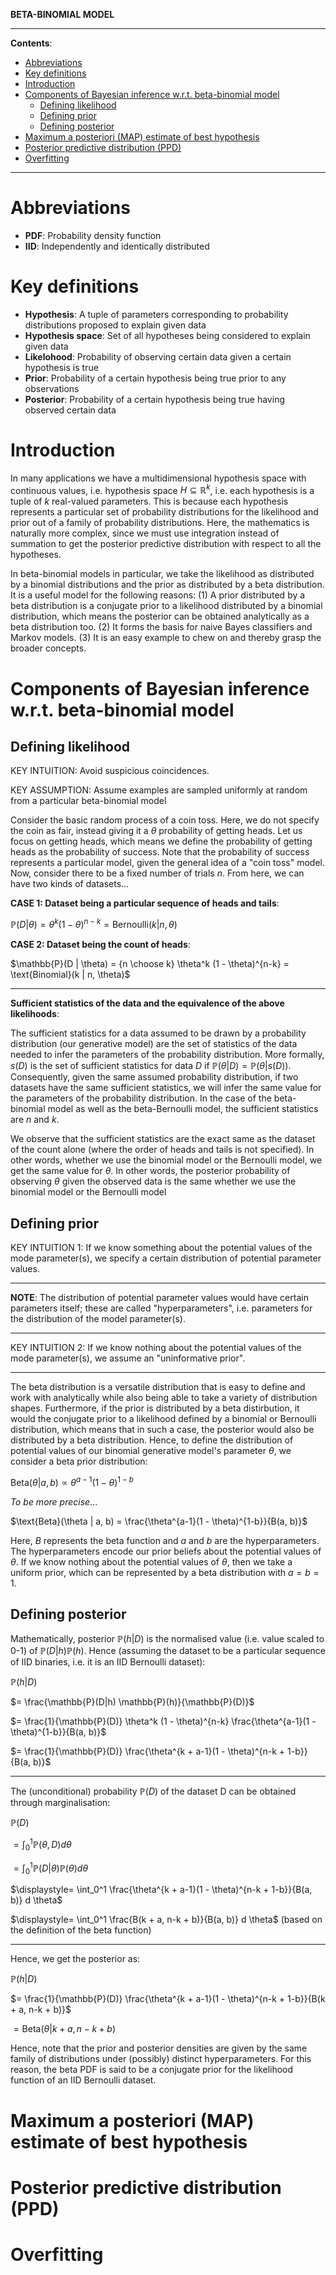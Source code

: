 **BETA-BINOMIAL MODEL**

---

**Contents**:

- [Abbreviations](#abbreviations)
- [Key definitions](#key-definitions)
- [Introduction](#introduction)
- [Components of Bayesian inference w.r.t. beta-binomial model](#components-of-bayesian-inference-wrt-beta-binomial-model)
  - [Defining likelihood](#defining-likelihood)
  - [Defining prior](#defining-prior)
  - [Defining posterior](#defining-posterior)
- [Maximum a posteriori (MAP) estimate of best hypothesis](#maximum-a-posteriori-map-estimate-of-best-hypothesis)
- [Posterior predictive distribution (PPD)](#posterior-predictive-distribution-ppd)
- [Overfitting](#overfitting)

---

# Abbreviations
- **PDF**: Probability density function
- **IID**: Independently and identically distributed

# Key definitions

- **Hypothesis**: A tuple of parameters corresponding to probability distributions proposed to explain given data
- **Hypothesis space**: Set of all hypotheses being considered to explain given data
- **Likelohood**: Probability of observing certain data given a certain hypothesis is true
- **Prior**: Probability of a certain hypothesis being true prior to any observations
- **Posterior**: Probability of a certain hypothesis being true having observed certain data

# Introduction
In many applications we have a multidimensional hypothesis space with continuous values, i.e. hypothesis space $H \subseteq \mathbb{R}^k$, i.e. each hypothesis is a tuple of $k$ real-valued parameters. This is because each hypothesis represents a particular set of probability distributions for the likelihood and prior out of a family of probability distributions. Here, the mathematics is naturally more complex, since we must use integration instead of summation to get the posterior predictive distribution with respect to all the hypotheses.

In beta-binomial models in particular, we take the likelihood as distributed by a binomial distributions and the prior as distributed by a beta distribution. It is a useful model for the following reasons: (1) A prior distributed by a beta distribution is a conjugate prior to a likelihood distributed by a binomial distribution, which means the posterior can be obtained analytically as a beta distribution too. (2) It forms the basis for naive Bayes classifiers and Markov models. (3) It is an easy example to chew on and thereby grasp the broader concepts.

# Components of Bayesian inference w.r.t. beta-binomial model
## Defining likelihood
KEY INTUITION: Avoid suspicious coincidences.

KEY ASSUMPTION: Assume examples are sampled uniformly at random from a particular beta-binomial model

Consider the basic random process of a coin toss. Here, we do not specify the coin as fair, instead giving it a $\theta$ probability of getting heads. Let us focus on getting heads, which means we define the probability of getting heads as the probability of success. Note that the probability of success represents a particular model, given the general idea of a "coin toss" model. Now, consider there to be a fixed number of trials $n$. From here, we can have two kinds of datasets...

**CASE 1: Dataset being a particular sequence of heads and tails**:

$\mathbb{P}(D | \theta) = \theta^k (1 - \theta)^{n-k} = \text{Bernoulli}(k | n, \theta)$

**CASE 2: Dataset being the count of heads**:

$\mathbb{P}(D | \theta) = {n \choose k} \theta^k (1 - \theta)^{n-k} = \text{Binomial}(k | n, \theta)$

---

**Sufficient statistics of the data and the equivalence of the above likelihoods**:

The sufficient statistics for a data assumed to be drawn by a probability distribution (our generative model) are the set of statistics of the data needed to infer the parameters of the probability distribution. More formally, $s(D)$ is the set of sufficient statistics for data $D$ if $\mathbb{P}(\theta | D) = \mathbb{P}(\theta | s(D))$. Consequently, given the same assumed probability distribution, if two datasets have the same sufficient statistics, we will infer the same value for the parameters of the probability distribution. In the case of the beta-binomial model as well as the beta-Bernoulli model, the sufficient statistics are $n$ and $k$.

We observe that the sufficient statistics are the exact same as the dataset of the count alone (where the order of heads and tails is not specified). In other words, whether we use the binomial model or the Bernoulli model, we get the same value for $\theta$. In other words, the posterior probability of observing $\theta$ given the observed data is the same whether we use the binomial model or the Bernoulli model

## Defining prior
KEY INTUITION 1: If we know something about the potential values of the mode parameter(s), we specify a certain distribution of potential parameter values.

---

**NOTE**: The distribution of potential parameter values would have certain parameters itself; these are called "hyperparameters", i.e. parameters for the distribution of the model parameter(s).

---

KEY INTUITION 2: If we know nothing about the potential values of the mode parameter(s), we assume an "uninformative prior".

---

The beta distribution is a versatile distribution that is easy to define and work with analytically while also being able to take a variety of distribution shapes. Furthermore, if the prior is distributed by a beta distirbution, it would the conjugate prior to a likelihood defined by a binomial or Bernoulli distribution, which means that in such a case, the posterior would also be distributed by a beta distribution. Hence, to define the distribution of potential values of our binomial generative model's parameter $\theta$, we consider a beta prior distribution:

$\text{Beta}(\theta | a, b) \propto \theta^{a-1}(1 - \theta)^{1-b}$

_To be more precise_...

$\text{Beta}(\theta | a, b) = \frac{\theta^{a-1}(1 - \theta)^{1-b}}{B(a, b)}$

Here, $B$ represents the beta function and $a$ and $b$ are the hyperparameters. The hyperparameters encode our prior beliefs about the potential values of $\theta$. If we know nothing about the potential values of $\theta$, then we take a uniform prior, which can be represented by a beta distribution with $a = b = 1$.
 
## Defining posterior
Mathematically, posterior  $\mathbb{P}(h|D)$ is the normalised value (i.e. value scaled to 0-1) of $\mathbb{P}(D|h) \mathbb{P}(h)$. Hence (assuming the dataset to be a particular sequence of IID binaries, i.e. it is an IID Bernoulli dataset):

$\mathbb{P}(h|D)$

$= \frac{\mathbb{P}(D|h) \mathbb{P}(h)}{\mathbb{P}(D)}$

$= \frac{1}{\mathbb{P}(D)} \theta^k (1 - \theta)^{n-k} \frac{\theta^{a-1}(1 - \theta)^{1-b}}{B(a, b)}$

$= \frac{1}{\mathbb{P}(D)} \frac{\theta^{k + a-1}(1 - \theta)^{n-k + 1-b}}{B(a, b)}$

---

The (unconditional) probability $\mathbb{P}(D)$ of the dataset D can be obtained through marginalisation:

$\mathbb{P}(D)$

$\displaystyle= \int_0^1 \mathbb{P}(\theta, D) d \theta$

$\displaystyle= \int_0^1 \mathbb{P}(D | \theta) \mathbb{P}(\theta) d \theta$

$\displaystyle= \int_0^1 \frac{\theta^{k + a-1}(1 - \theta)^{n-k + 1-b}}{B(a, b)} d \theta$

$\displaystyle= \int_0^1 \frac{B(k + a, n-k + b)}{B(a, b)} d \theta$ (based on the definition of the beta function)

---

Hence, we get the posterior as:

$\mathbb{P}(h|D)$

$= \frac{1}{\mathbb{P}(D)} \frac{\theta^{k + a-1}(1 - \theta)^{n-k + 1-b}}{B(k + a, n-k + b)}$

$= \text{Beta}(\theta | k + a, n-k + b)$

Hence, note that the prior and posterior densities are given by the same family of distributions under (possibly) distinct hyperparameters. For this reason, the beta PDF is said to be a conjugate prior for the likelihood function of an IID Bernoulli dataset.

# Maximum a posteriori (MAP) estimate of best hypothesis


# Posterior predictive distribution (PPD)

# Overfitting

